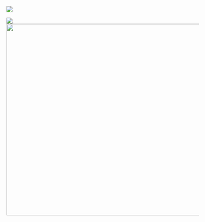<img src="https://readme-typing-svg.demolab.com/?lines=Alexandra%20Macovei%20&font=Roboto%20Code&center=true&width=440&height=45&color=70e000&vCenter=true&pause=1000000&size=22" /></a>


 <img src="https://readme-typing-svg.demolab.com/?lines= %20Greetings%20fellow%20travellers;Iam%20a%20Full-stack%20developer;%20Always%20learning%20new%20things;&font=questa%20Code&center=true&width=540&height=45&color=70e000&vCenter=true&pause=1000&size=25" /></a>
 <img  align = "left" src = "https://media.giphy.com/media/v1.Y2lkPTc5MGI3NjExd2kyaDN4Mm9wNmpicHUxd2MzeHJsOGdqdXByN3ltN3dsMmtnNXF6NiZlcD12MV9pbnRlcm5hbF9naWZfYnlfaWQmY3Q9Zw/v15HUWtKC40YlKpSaE/giphy.gif" width = " 900px" height = " 500px" />


<!--
**makoalex/makoalex** is a ✨ _special_ ✨ repository because its `README.md` (this file) appears on your GitHub profile.

Here are some ideas to get you started:

- 🔭 I’m currently working on ...
- 🌱 I’m currently learning ...
- 👯 I’m looking to collaborate on ...
- 🤔 I’m looking for help with ...
- 💬 Ask me about ...
- 📫 How to reach me: ...
- 😄 Pronouns: ...
- ⚡ Fun fact: ...
-->
